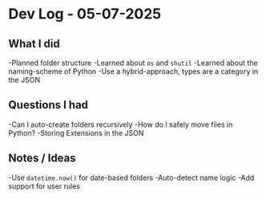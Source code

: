# Dev Log - 05-07-2025

## What I did
-Planned folder structure
-Learned about `os` and `shutil`
-Learned about the naming-scheme of Python
-Use a hybrid-approach, types are a category in the JSON

## Questions I had
-Can I auto-create folders recursively
-How do I safely move files in Python?
-Storing Extensions in the JSON

## Notes / Ideas
-Use `datetime.now()` for date-based folders
-Auto-detect name logic
-Add support for user rules
